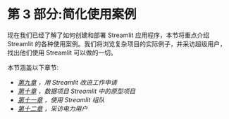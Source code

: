

# 第 3 部分:简化使用案例

现在我们已经了解了如何创建和部署 Streamlit 应用程序，本节将重点介绍 Streamlit 的各种使用案例。我们将浏览复杂项目的实际例子，并采访超级用户，找出他们使用 Streamlit 可以做的一切。

本节涵盖以下章节:

*   [*第九章*](B16864_09_Final_VK_ePub.xhtml#_idTextAnchor094) *，用 Streamlit 改进工作申请*
*   [*第十章*](B16864_10_Final_VK_ePub.xhtml#_idTextAnchor105) *，数据项目 Streamlit 中的原型项目*
*   [*第十一章*](B16864_11_Final_VK_ePub.xhtml#_idTextAnchor122) *，使用 Streamlit 组队*
*   [*第十二章*](B16864_12_Final_VK_ePub.xhtml#_idTextAnchor131) *，采访电力用户*